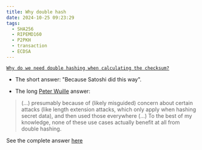 ```yaml
---
title: Why double hash
date: 2024-10-25 09:23:29
tags:
  - SHA256
  - RIPEMD160
  - P2PKH
  - transaction
  - ECDSA
---
```



[`Why do we need double hashing when calculating the checksum?`](https://bitcoin.stackexchange.com/questions/110065/checksum-sha256sha256prefixdata-why-double-hashing)

* The short answer: "Because Satoshi did this way".

* The long [Peter Wuille](https://bitcoin.stackexchange.com/users/208/pieter-wuille) answer:

> (...) presumably because of (likely misguided) concern about certain attacks (like length extension attacks, which only apply when hashing secret data), and then used those everywhere (...) To the best of my knowledge, none of these use cases actually benefit at all from double hashing.

See the complete answer [here](https://bitcoin.stackexchange.com/questions/110065/checksum-sha256sha256prefixdata-why-double-hashing#answer-110142)
